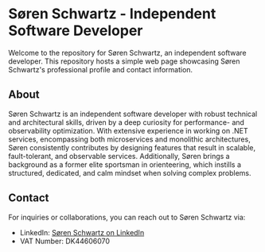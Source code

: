 # Søren Schwartz - Independent Software Developer

Welcome to the repository for Søren Schwartz, an independent software developer. This repository hosts a simple web page showcasing Søren Schwartz's professional profile and contact information.

## About

Søren Schwartz is an independent software developer with robust technical and architectural skills, driven by a deep curiosity for performance- and observability optimization. With extensive experience in working on .NET services, encompassing both microservices and monolithic architectures, Søren consistently contributes by designing features that result in scalable, fault-tolerant, and observable services. Additionally, Søren brings a background as a former elite sportsman in orienteering, which instills a structured, dedicated, and calm mindset when solving complex problems.

## Contact

For inquiries or collaborations, you can reach out to Søren Schwartz via:

- LinkedIn: [Søren Schwartz on LinkedIn](https://linkedin.com/in/søren-schwartz-818688178)
- VAT Number: DK44606070
